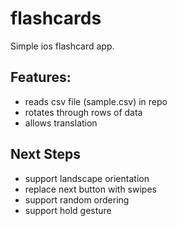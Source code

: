 # flashcards

Simple ios flashcard app.

## Features:

* reads csv file (sample.csv) in repo
* rotates through rows of data
* allows translation


## Next Steps

* support landscape orientation
* replace next button with swipes
* support random ordering
* support hold gesture
